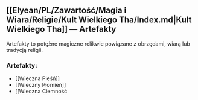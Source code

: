 ## [[Elyean/PL/Zawartość/Magia i Wiara/Religie/Kult Wielkiego Tha/Index.md|Kult Wielkiego Tha]] — Artefakty

Artefakty to potężne magiczne relikwie powiązane z obrzędami, wiarą lub tradycją religii.
### Artefakty:
- [[Wieczna Pieśń]]
- [[Wieczny Płomień]]
- [[Wieczna Ciemność